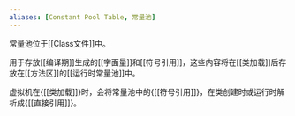 ```yaml
---
aliases: [Constant Pool Table, 常量池]
---
```


常量池位于[[Class文件]]中。

用于存放[[编译期]]生成的[[字面量]]和[[符号引用]]，这些内容将在[[类加载]]后存放在[[方法区]]的[[运行时常量池]]中。

虚拟机在{[[类加载]]}时，会将常量池中的{[[符号引用]]}，在类创建时或运行时解析成{[[直接引用]]}。
<!--ID: 1609948346228-->

